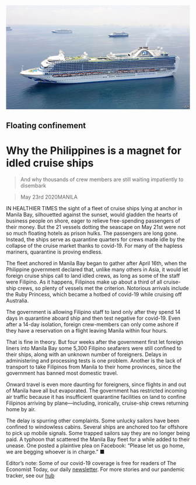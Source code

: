 ![](./images/20200523_ASP005_0.jpg)

## Floating confinement

# Why the Philippines is a magnet for idled cruise ships

> And why thousands of crew members are still waiting impatiently to disembark

> May 23rd 2020MANILA

IN HEALTHIER TIMES the sight of a fleet of cruise ships lying at anchor in Manila Bay, silhouetted against the sunset, would gladden the hearts of business people on shore, eager to relieve free-spending passengers of their money. But the 21 vessels dotting the seascape on May 21st were not so much floating hotels as prison hulks. The passengers are long gone. Instead, the ships serve as quarantine quarters for crews made idle by the collapse of the cruise market thanks to covid-19. For many of the hapless mariners, quarantine is proving endless.

The fleet anchored in Manila Bay began to gather after April 16th, when the Philippine government declared that, unlike many others in Asia, it would let foreign cruise ships call to land idled crews, as long as some of the staff were Filipino. As it happens, Filipinos make up about a third of all cruise-ship crews, so plenty of vessels met the criterion. Notorious arrivals include the Ruby Princess, which became a hotbed of covid-19 while cruising off Australia.

The government is allowing Filipino staff to land only after they spend 14 days in quarantine aboard ship and then test negative for covid-19. Even after a 14-day isolation, foreign crew-members can only come ashore if they have a reservation on a flight leaving Manila within four hours.

That is fine in theory. But four weeks after the government first let foreign liners into Manila Bay some 5,300 Filipino seafarers were still confined to their ships, along with an unknown number of foreigners. Delays in administering and processing tests is one problem. Another is the lack of transport to take Filipinos from Manila to their home provinces, since the government has banned most domestic travel.

Onward travel is even more daunting for foreigners, since flights in and out of Manila have all but evaporated. The government has restricted incoming air traffic because it has insufficient quarantine facilities on land to confine Filipinos arriving by plane—including, ironically, cruise-ship crews returning home by air.

The delay is spurring other complaints. Some unlucky sailors have been confined to windowless cabins. Several ships are anchored too far offshore to pick up mobile signals. Some trapped sailors say they are no longer being paid. A typhoon that scattered the Manila Bay fleet for a while added to their unease. One posted a plaintive plea on Facebook: “Please let us go home, we are begging whoever is in charge.” ■

Editor’s note: Some of our covid-19 coverage is free for readers of The Economist Today, our daily [newsletter](https://www.economist.com/https://my.economist.com/user#newsletter). For more stories and our pandemic tracker, see our [hub](https://www.economist.com//news/2020/03/11/the-economists-coverage-of-the-coronavirus)